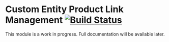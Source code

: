 # Custom Entity Product Link Management [![Build Status](https://travis-ci.org/Smile-SA/magento2-module-custom-entity-product-link.svg?branch=master)](https://travis-ci.org/Smile-SA/magento2-module-custom-entity-product-link)

This module is a work in progress. Full documentation will be available later.

